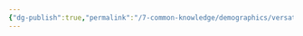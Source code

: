 ```yaml
---
{"dg-publish":true,"permalink":"/7-common-knowledge/demographics/versatile-heritages/mixed-lineage/fey-lineage/","noteIcon":""}
---
```


